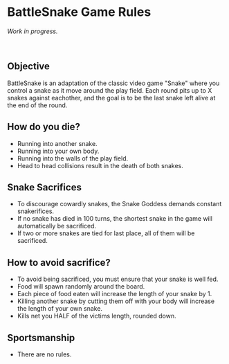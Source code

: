 # BattleSnake Game Rules

*Work in progress.*

<br>

## Objective

BattleSnake is an adaptation of the classic video game "Snake" where you control a snake as it move around the play field.  Each round pits up to X snakes against eachother, and the goal is to be the last snake left alive at the end of the round.

## How do you die?

* Running into another snake.
* Running into your own body.
* Running into the walls of the play field.
* Head to head collisions result in the death of both snakes.

## Snake Sacrifices

* To discourage cowardly snakes, the Snake Goddess demands constant snakerifices.
* If no snake has died in 100 turns, the shortest snake in the game will automatically be sacrificed.
* If two or more snakes are tied for last place, all of them will be sacrificed.

## How to avoid sacrifice?

* To avoid being sacrificed, you must ensure that your snake is well fed.
* Food will spawn randomly around the board.
* Each piece of food eaten will increase the length of your snake by 1.
* Killing another snake by cutting them off with your body will increase the length of your own snake.
* Kills net you HALF of the victims length, rounded down.

## Sportsmanship

* There are no rules.
